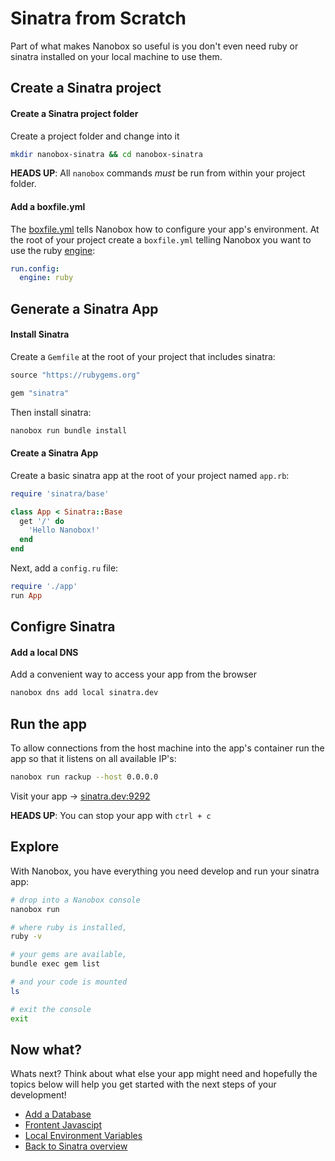 # Sinatra from Scratch
Part of what makes Nanobox so useful is you don't even need ruby or sinatra installed on your local machine to use them.

## Create a Sinatra project

#### Create a Sinatra project folder
Create a project folder and change into it

```bash
mkdir nanobox-sinatra && cd nanobox-sinatra
```

**HEADS UP**: All `nanobox` commands *must* be run from within your project folder.

#### Add a boxfile.yml
The <a href="https://docs.nanobox.io/boxfile/" target="\_blank">boxfile.yml</a> tells Nanobox how to configure your app's environment. At the root of your project create a `boxfile.yml` telling Nanobox you want to use the ruby <a href="https://docs.nanobox.io/engines/" target="\_blank">engine</a>:

```yaml
run.config:
  engine: ruby
```

## Generate a Sinatra App

#### Install Sinatra
Create a `Gemfile` at the root of your project that includes sinatra:

```ruby
source "https://rubygems.org"

gem "sinatra"
```

Then install sinatra:

```bash
nanobox run bundle install
```

#### Create a Sinatra App
Create a basic sinatra app at the root of your project named `app.rb`:

```ruby
require 'sinatra/base'

class App < Sinatra::Base
  get '/' do
    'Hello Nanobox!'
  end
end
```

Next, add a `config.ru` file:

```ruby
require './app'
run App
```

## Configre Sinatra

#### Add a local DNS
Add a convenient way to access your app from the browser

```bash
nanobox dns add local sinatra.dev
```

## Run the app
To allow connections from the host machine into the app's container run the app so that it listens on all available IP's:

```bash
nanobox run rackup --host 0.0.0.0
```

Visit your app -> <a href="http://sinatra.dev:9292" target="\_blank">sinatra.dev:9292</a>

**HEADS UP**: You can stop your app with `ctrl + c`

## Explore
With Nanobox, you have everything you need develop and run your sinatra app:

```bash
# drop into a Nanobox console
nanobox run

# where ruby is installed,
ruby -v

# your gems are available,
bundle exec gem list

# and your code is mounted
ls

# exit the console
exit
```

## Now what?
Whats next? Think about what else your app might need and hopefully the topics below will help you get started with the next steps of your development!

* [Add a Database](/ruby/sinatra/add-a-database)
* [Frontent Javascipt](/ruby/sinatra/frontend-javascript)
* [Local Environment Variables](/ruby/sinatra/local-evars)
* [Back to Sinatra overview](/ruby/sinatra)
